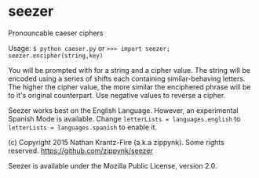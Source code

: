 # seezer
Pronouncable caeser ciphers

Usage: `$ python caeser.py` or `>>> import seezer; seezer.encipher(string,key)`

You will be prompted with for a string and a cipher value. The string will be encoded using a series of shifts each containing similar-behaving letters. The higher the cipher value, the more similar the enciphered phrase will be to it's original counterpart. Use negative values to reverse a cipher.

Seezer works best on the English Language. However, an experimental Spanish Mode is available. Change `letterLists = languages.english` to `letterLists = languages.spanish` to enable it.

(c) Copyright 2015 Nathan Krantz-Fire (a.k.a zippynk). Some rights reserved. https://github.com/zippynk/seezer

Seezer is available under the Mozilla Public License, version 2.0.
